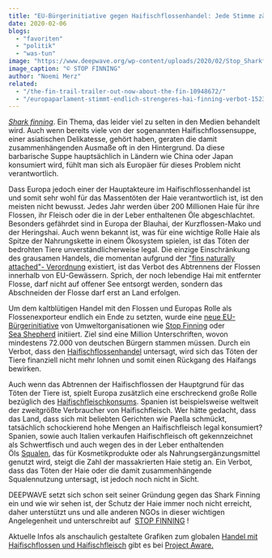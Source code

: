 ```yaml
---
title: "EU-Bürgerinitiative gegen Haifischflossenhandel: Jede Stimme zählt!"
date: 2020-02-06
blogs: 
  - "favoriten"
  - "politik"
  - "was-tun"
image: "https://www.deepwave.org/wp-content/uploads/2020/02/Stop_Sharkfinning_Bürgerinitiative.jpg"
image_caption: "© STOP FINNING"
author: "Noemi Merz"
related: 
  - "/the-fin-trail-trailer-out-now-about-the-fin-10948672/"
  - "/europaparlament-stimmt-endlich-strengeres-hai-finning-verbot-15235501/"
---
```


[_Shark finning_](https://www.deepwave.org/the-fin-trail-trailer-out-now-about-the-fin-10948672/). Ein Thema, das leider viel zu selten in den Medien behandelt wird. Auch wenn bereits viele von der sogenannten Haifischflossensuppe, einer asiatischen Delikatesse, gehört haben, geraten die damit zusammenhängenden Ausmaße oft in den Hintergrund. Da diese barbarische Suppe hauptsächlich in Ländern wie China oder Japan konsumiert wird, fühlt man sich als Europäer für dieses Problem nicht verantwortlich.

Dass Europa jedoch einer der Hauptakteure im Haifischflossenhandel ist und somit sehr wohl für das Massentöten der Haie verantwortlich ist, ist den meisten nicht bewusst. Jedes Jahr werden über 200 Millionen Haie für ihre Flossen, ihr Fleisch oder die in der Leber enthaltenen Öle abgeschlachtet. Besonders gefährdet sind in Europa der Blauhai, der Kurzflossen-Mako und der Heringshai. Auch wenn bekannt ist, was für eine wichtige Rolle Haie als Spitze der Nahrungskette in einem Ökosystem spielen, ist das Töten der bedrohten Tiere unverständlicherweise legal. Die einzige Einschränkung des grausamen Handels, die momentan aufgrund der ["fins naturally attached"- Verordnung](https://www.deepwave.org/europaparlament-stimmt-endlich-strengeres-hai-finning-verbot-15235501/) existiert, ist das Verbot des Abtrennens der Flossen innerhalb von EU-Gewässern. Sprich, der noch lebendige Hai mit entfernter Flosse, darf nicht auf offener See entsorgt werden, sondern das Abschneiden der Flosse darf erst an Land erfolgen.

Um dem kaltblütigen Handel mit den Flossen und Europas Rolle als Flossenexporteur endlich ein Ende zu setzten, wurde eine [neue EU-Bürgerinitiative](https://stop-finning.eu/) von Umweltorganisationen wie [Stop Finning](https://www.stop-finning.com/) oder [Sea Shepherd](https://sea-shepherd.de/) initiiert. Ziel sind eine Million Unterschriften, wovon mindestens 72.000 von deutschen Bürgern stammen müssen. Durch ein Verbot, dass den [Haifischflossenhandel](https://stop-finning.eu/requirement/) untersagt, wird sich das Töten der Tiere finanziell nicht mehr lohnen und somit einen Rückgang des Haifangs bewirken.

Auch wenn das Abtrennen der Haifischflossen der Hauptgrund für das Töten der Tiere ist, spielt Europa zusätzlich eine erschreckend große Rolle bezüglich des [Haifischfleischkonsums](https://www.projectaware.org/publication/state-global-market-shark-products). Spanien ist beispielsweise weltweit der zweitgrößte Verbraucher von Haifischfleisch. Wer hätte gedacht, dass das Land, dass sich mit beliebten Gerichten wie Paella schmückt, tatsächlich schockierend hohe Mengen an Haifischfleisch legal konsumiert? Spanien, sowie auch Italien verkaufen Haifischfleisch oft gekennzeichnet als Schwertfisch und auch wegen des in der Leber enthaltenden Öls [Squalen](https://www.deepwave.org/wp-content/uploads/2016/08/DWfacts_squalen_2016.pdf), das für Kosmetikprodukte oder als Nahrungsergänzungsmittel genutzt wird, steigt die Zahl der massakrierten Haie stetig an. Ein Verbot, dass das Töten der Haie oder die damit zusammenhängende Squalennutzung untersagt, ist jedoch noch nicht in Sicht.

DEEPWAVE setzt sich schon seit seiner Gründung gegen das Shark Finning ein und wie wir sehen ist, der Schutz der Haie immer noch nicht erreicht, daher unterstützt uns und alle anderen NGOs in dieser wichtigen Angelegenheit und unterschreibt auf  [STOP FINNING](https://stop-finning.eu/) !

Aktuelle Infos als anschaulich gestaltete Grafiken zum globalen [Handel mit Haifischflossen und Haifischfleisch](https://www.projectaware.org/publication/state-global-market-shark-products) gibt es bei [Project Aware.](https://www.projectaware.org/)
